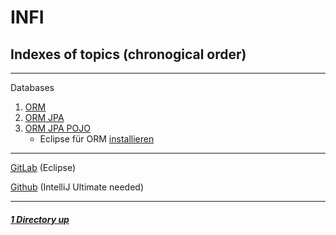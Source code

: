 # INFI

Indexes of topics (chronogical order)
-------------------------------------

---

Databases

1. [ORM](./ORM.md) 
2. [ORM JPA](./ORM_JPA.md)
3. [ORM JPA POJO](./ORM_JPA_POJO.md)
   - Eclipse für ORM [installieren](./EclipseInstallation.md)

----

[GitLab](https://gitlab.com/AmaMark) (Eclipse)

[Github](https://github.com/Baumbart13/HTL_INFI_DB) (IntelliJ Ultimate needed)

----

##### [1 Directory up](./../README.md)